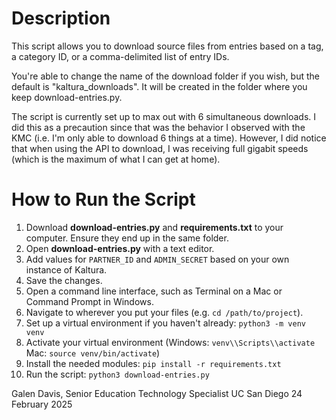 # Description
This script allows you to download source files from entries based on a tag, a category ID, or a comma-delimited list of entry IDs. 

You're able to change the name of the download folder if you wish, but the default is "kaltura_downloads". It will be created in the folder where you keep download-entries.py.

The script is currently set up to max out with 6 simultaneous downloads. I did this as a precaution since that was the behavior I observed with the KMC (i.e. I'm only able to download 6 things at a time). However, I did notice that when using the API to download, I was receiving full gigabit speeds (which is the maximum of what I can get at home). 


# How to Run the Script
1. Download **download-entries.py** and **requirements.txt** to your computer. Ensure they end up in the same folder.
2. Open **download-entries.py** with a text editor.
3. Add values for `PARTNER_ID` and `ADMIN_SECRET` based on your own instance of Kaltura.
4. Save the changes.
5. Open a command line interface, such as Terminal on a Mac or Command Prompt in Windows.
6. Navigate to wherever you put your files (e.g. `cd /path/to/project`).
7. Set up a virtual environment if you haven't already: `python3 -m venv venv`
8. Activate your virtual environment (Windows: `venv\\Scripts\\activate` Mac: `source venv/bin/activate`)
9. Install the needed modules: `pip install -r requirements.txt`
10. Run the script: `python3 download-entries.py`


Galen Davis, Senior Education Technology Specialist
UC San Diego
24 February 2025
